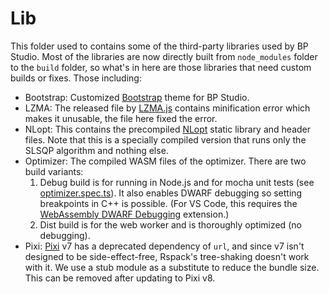 
# Lib

This folder used to contains some of the third-party libraries used by BP Studio.
Most of the libraries are now directly built from `node_modules` folder to the `build` folder,
so what's in here are those libraries that need custom builds or fixes.
Those including:

- Bootstrap: Customized [Bootstrap](https://getbootstrap.com/) theme for BP Studio.
- LZMA: The released file by [LZMA.js](https://github.com/LZMA-JS/LZMA-JS) contains minification error which makes it unusable, the file here fixed the error.
- NLopt: This contains the precompiled [NLopt](https://github.com/stevengj/nlopt) static library and header files.
  Note that this is a specially compiled version that runs only the SLSQP algorithm and nothing else.
- Optimizer: The compiled WASM files of the optimizer.
  There are two build variants:
  1. Debug build is for running in Node.js and for mocha unit tests
     (see [optimizer.spec.ts](../test/specs/optimizer.spec.ts)).
     It also enables DWARF debugging so setting breakpoints in C++ is possible.
	 (For VS Code, this requires the [WebAssembly DWARF Debugging](https://marketplace.visualstudio.com/items?itemName=ms-vscode.wasm-dwarf-debugging) extension.)
  2. Dist build is for the web worker and is thoroughly optimized (no debugging).
- Pixi: [Pixi](https://pixijs.com/) v7 has a deprecated dependency of `url`, and since v7 isn't designed to be side-effect-free,
  Rspack's tree-shaking doesn't work with it. We use a stub module as a substitute to reduce the bundle size.
  This can be removed after updating to Pixi v8.